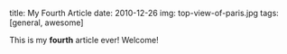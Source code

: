 title: My Fourth Article
date: 2010-12-26
img: top-view-of-paris.jpg
tags: [general, awesome]

This is my **fourth** article ever! Welcome!